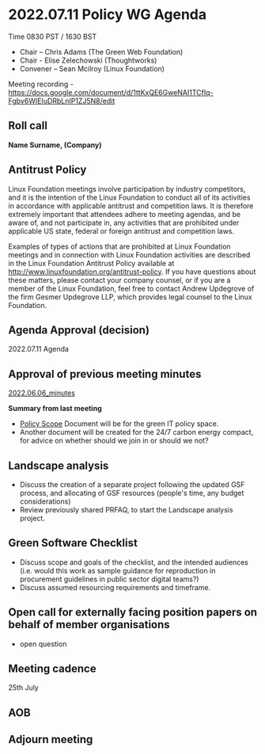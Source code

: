 # 2022.07.11 Policy WG Agenda

Time 0830 PST / 1630 BST

- Chair – Chris Adams (The Green Web Foundation)
- Chair - Elise Zelechowski (Thoughtworks)
- Convener –  Sean Mcilroy (Linux Foundation)

Meeting recording - https://docs.google.com/document/d/1ttKxQE6GweNAI1TCfIq-Fgbv6WIEIuDRbLnIP1ZJ5N8/edit
  
## Roll call

**Name Surname, (Company)**  

## Antitrust Policy
Linux Foundation meetings involve participation by industry competitors, and it is the intention of the Linux Foundation to conduct all of its activities in accordance with applicable antitrust and competition laws. It is therefore extremely important that attendees adhere to meeting agendas, and be aware of, and not participate in, any activities that are prohibited under applicable US state, federal or foreign antitrust and competition laws.

Examples of types of actions that are prohibited at Linux Foundation meetings and in connection with Linux Foundation activities are described in the Linux Foundation Antitrust Policy available at http://www.linuxfoundation.org/antitrust-policy. If you have questions about these matters, please contact your company counsel, or if you are a member of the Linux Foundation, feel free to contact Andrew Updegrove of the firm Gesmer Updegrove LLP, which provides legal counsel to the Linux Foundation.
  
## Agenda Approval (decision) 

2022.07.11 Agenda
  
## Approval of previous meeting minutes

[2022.06.06_minutes](https://github.com/Green-Software-Foundation/policy_wg/blob/main/Agenda_Minutes/2022/2022.06.06_Minutes.md)

**Summary from last meeting**

- [Policy Scope](https://docs.google.com/document/d/1dE-cz7vlZwrOG9Fnw5-43VSLhoHu7qZaoHtsurabSkI/edit) Document will be for the green IT policy space.
- Another document will be created for the 24/7 carbon energy compact, for advice on whether should we join in or should we not?

## Landscape analysis

 - Discuss the creation of a separate project following the updated GSF process, and allocating of GSF resources (people's time, any budget considerations)
 - Review previously shared PRFAQ, to start the Landscape analysis project.

## Green Software Checklist

- Discuss scope and goals of the checklist, and the intended audiences (i.e. would this work as sample guidance for reproduction in procurement guidelines in public sector digital teams?)
- Discuss assumed resourcing requirements and timeframe.

## Open call for externally facing position papers on behalf of member organisations

- open question

## Meeting cadence
25th July

## AOB  

## Adjourn meeting
  
